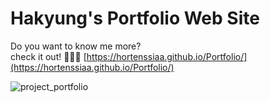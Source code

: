 # Hakyung's Portfolio Web Site
Do you want to know me more?<br> 
check it out! 💁🏻‍♀️ [https://hortenssiaa.github.io/Portfolio/](https://hortenssiaa.github.io/Portfolio/)

![project_portfolio](https://user-images.githubusercontent.com/16066576/193198540-77e93985-7dfe-41f4-879c-3d5f77bd29e6.png)
